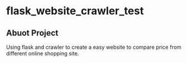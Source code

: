 # flask_website_crawler_test
## Abuot Project
Using flask and crawler to create a easy website to compare price from different online shopping site.
